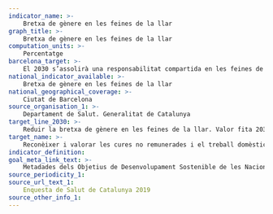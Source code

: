 ```yaml
---
indicator_name: >-
    Bretxa de gènere en les feines de la llar
graph_title: >-
    Bretxa de gènere en les feines de la llar
computation_units: >-
    Percentatge
barcelona_target: >-
    El 2030 s’assolirà una responsabilitat compartida en les feines de la llar i en les cures, tant dins de les famílies com entre famílies, empreses i administració pública
national_indicator_available: >-
    Bretxa de gènere en les feines de la llar
national_geographical_coverage: >-
    Ciutat de Barcelona
source_organisation_1: >-
    Departament de Salut. Generalitat de Catalunya
target_line_2030: >-
    Reduir la bretxa de gènere en les feines de la llar. Valor fita 2030: Pendent de determinar
target_name: >-
    Reconèixer i valorar les cures no remunerades i el treball domèstic no remunerat, mitjançant la prestació de serveis públics, la provisió d’infraestructures i la formulació de polítiques de protecció social, així com mitjançant la promoció de la responsabilitat compartida a la llar i la família, segons escaigui a cada país
indicator_definition:
goal_meta_link_text: >-
    Metadades dels Objetius de Desenvolupament Sostenible de les Nacions Unides (pdf 894kB)
source_periodicity_1: 
source_url_text_1: 
    Enquesta de Salut de Catalunya 2019 
source_other_info_1: 
---
```



